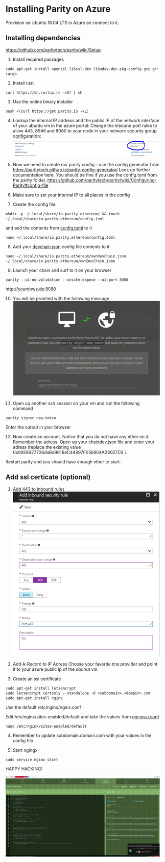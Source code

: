# Installing Parity on Azure

Provision an Ubuntu 16.04 LTS in Azure an connect to it.

## Installing dependencies
https://github.com/paritytech/parity/wiki/Setup

1. Install required packages
~~~
sudo apt-get install openssl libssl-dev libudev-dev pkg-config gcc g++ cargo
~~~

2. Install rust
~~~
curl https://sh.rustup.rs -sSf | sh
~~~

3. Use the online binary installer
~~~
bash <(curl https://get.parity.io -kL)
~~~

4. Lookup the internal IP address and the public IP of the network interface of your ubuntu vm in the azure portal:
Change the inbound port rules to allow 443, 8546 and 8080 to your node in your network security group configuration:
![](/img/2017-10-13-08-29-11.png)

5. Now we need to create our parity config - use the config generator from https://paritytech.github.io/parity-config-generator/ 
Look up further documentation here. You should be fine if you use the config.toml from the parity folder.
https://github.com/paritytech/parity/wiki/Configuring-Parity#config-file


6. Make sure to set your internal IP to all places in the config

7. Create the config file
~~~
mkdir -p ~/.local/share/io.parity.ethereum/ && touch ~/.local/share/io.parity.ethereum/config.toml
~~~

and add the contents from [config.toml](https://raw.githubusercontent.com/denniszielke/ethereum_lab/master/parity/config.toml) to it

~~~
nano ~/.local/share/io.parity.ethereum/config.toml
~~~

8. Add your [devchain.json](https://raw.githubusercontent.com/denniszielke/ethereum_lab/master/parity/devChain.json) config file contents to it

~~~
nano ~/.local/share/io.parity.ethereum/ownDevChain.json
~/.local/share/io.parity.ethereum/ownDevChain.json
~~~

9. Launch your chain and surf to it on your browser
~~~
parity --ui-no-validation --unsafe-expose --ui-port 8080
~~~

http://yourdnws.de:8080

10. You will be promted with the following message
![](/img/2017-10-13-11-32-02.png)

11. Open up another ssh session on your vm and run the following command
~~~
parity signer new-token
~~~

Enter the output in your browser

12. Now create an account. Notice that you do not have any ether on it.
Remember the adress. Open up your chaindev.json file and enter your adress (replace the existing value 0x00E9627736daBd961BeC44897F05b604A23027D5 ).

Restart parity and you should have enough ether to start.

## Add ssl certicate (optional)

1. Add 443 to inbound rules
![](/img/2017-10-13-09-31-29.png)

2. Add A-Record to IP Adress
Choose your favorite dns provider and point it to your azure public ip of the ubunut vm

3. Create an ssl certificate
```
sudo apt-get install letsencrypt
sudo letsencrypt certonly --standalone -d <subdomain>.<domain>.com
sudo apt-get install nginx
```

Use the default /etc/nginx/nginx.conf

Edit /etc/nginx/sites-enabled/default and take the values from [nginxssl.conf](https://raw.githubusercontent.com/denniszielke/ethereum_lab/master/parity/nginxssl.conf)
~~~
nano /etc/nginx/sites-enabled/default
~~~

4. Remember to update subdomain.domain.com with your values in the config file

5. Start ngingx
~~~
sudo service nginx start
~~~

HAPPY HACKING!

![](/img/2017-10-13-11-57-16.png)
